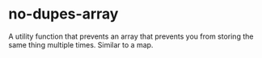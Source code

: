 # no-dupes-array
A utility function that prevents an array that prevents you from storing the same thing multiple times. Similar to a map.
